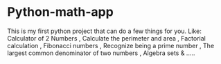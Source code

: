 # Python-math-app
This is my first python project that can do a few things for you. Like: Calculator of 2 Numbers  , Calculate the perimeter and area , Factorial calculation , Fibonacci numbers , Recognize being a prime number , The largest common denominator of two numbers , Algebra sets &amp; .....
